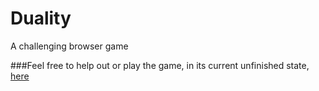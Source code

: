 # Duality
A challenging browser game

###Feel free to help out or play the game, in its current unfinished state, [here](bevilacqua.me/Duality)
